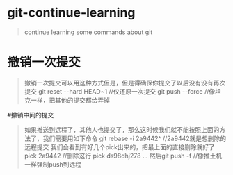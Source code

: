 # git-continue-learning
> continue learning some commands about git

# 撤销一次提交
> 撤销一次提交可以用这种方式但是，但是得确保你提交了以后没有没有再次提交
  git reset --hard HEAD~1 //仅还原一次提交
  git push --force //像坦克一样，把其他的提交都给弄掉


#撤销中间的提交
> 如果推送到远程了，其他人也提交了，那么这时候我们就不能按照上面的方法了，我们需要用如下命令
  git rebase -i 2a9442^ //2a9442就是想删除的远程提交
  我们会看到有好几个pick出来的，把最上面的直接删除就好了
  pick 2a9442 //删除这行
  pick ds98dhj278
  ...
  然后git push -f //像推土机一样强制push到远程


